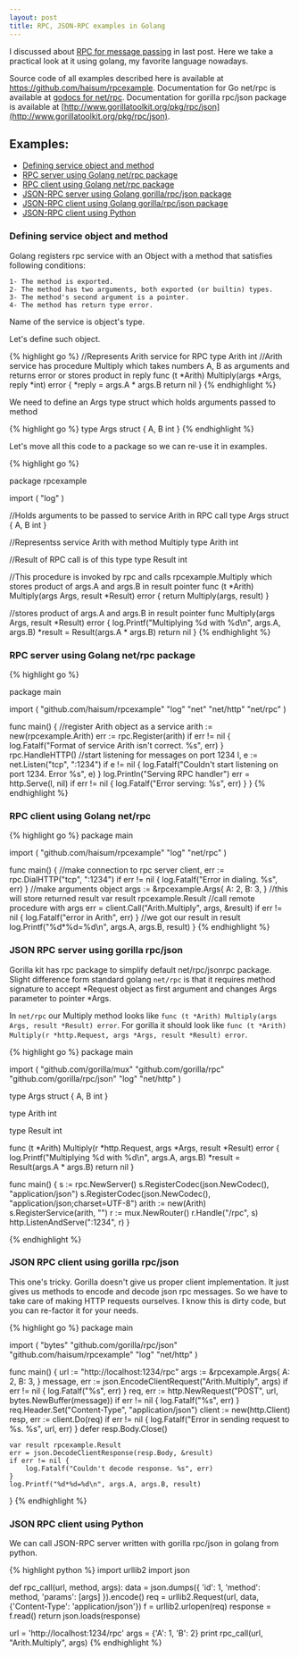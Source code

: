 ```yaml
---
layout: post
title: RPC, JSON-RPC examples in Golang
---
```


I discussed about [RPC for message passing](/2015/10/12/rpc-for-message-passing-in-distributed-systems) in last post. Here we take a practical look at it using golang, my favorite language nowadays.

Source code of all examples described here is available at <a href="https://github.com/haisum/rpcexample" rel="nofollow">https://github.com/haisum/rpcexample</a>. Documentation for Go net/rpc is available at [godocs for net/rpc](https://godoc.org/net/rpc). Documentation for gorilla rpc/json package is available at [http://www.gorillatoolkit.org/pkg/rpc/json](http://www.gorillatoolkit.org/pkg/rpc/json).

## Examples:
- [Defining service object and method](#rpc-object)
- [RPC server using Golang net/rpc package](#rpc-server)
- [RPC client using Golang net/rpc package](#rpc-client)
- [JSON-RPC server using Golang gorilla/rpc/json package](#jrpc-server)
- [JSON-RPC client using Golang gorilla/rpc/json package](#jrpc-client)
- [JSON-RPC client using Python](#jrpc-client-python)

### <a name="rpc-object"> Defining service object and method </a>

Golang registers rpc service with an Object with a method that satisfies following conditions:

	1- The method is exported.
	2- The method has two arguments, both exported (or builtin) types.
	3- The method's second argument is a pointer.
	4- The method has return type error.

Name of the service is object's type.

Let's define such object.

{% highlight go %}
//Represents Arith service for RPC
type Arith int
//Arith service has procedure Multiply which takes numbers A, B as arguments and returns error or stores product in reply
func (t *Arith) Multiply(args *Args, reply *int) error {
        *reply = args.A * args.B
        return nil
}
{% endhighlight %}

We need to define an Args type struct which holds arguments passed to method

{% highlight go %}
type Args struct {
    A, B int
}
{% endhighlight %}

Let's move all this code to a package so we can re-use it in examples.

{% highlight go %}

package rpcexample

import (
	"log"
)

//Holds arguments to be passed to service Arith in RPC call
type Args struct {
	A, B int
}

//Representss service Arith with method Multiply
type Arith int

//Result of RPC call is of this type
type Result int

//This procedure is invoked by rpc and calls rpcexample.Multiply which stores product of args.A and args.B in result pointer
func (t *Arith) Multiply(args Args, result *Result) error {
	return Multiply(args, result)
}

//stores product of args.A and args.B in result pointer
func Multiply(args Args, result *Result) error {
	log.Printf("Multiplying %d with %d\n", args.A, args.B)
	*result = Result(args.A * args.B)
	return nil
}
{% endhighlight %}

### <a name="rpc-server">RPC server using Golang net/rpc package </a>

{% highlight go %}

package main

import (
	"github.com/haisum/rpcexample"
	"log"
	"net"
	"net/http"
	"net/rpc"
)

func main() {
	//register Arith object as a service
	arith := new(rpcexample.Arith)
	err := rpc.Register(arith)
	if err != nil {
		log.Fatalf("Format of service Arith isn't correct. %s", err)
	}
	rpc.HandleHTTP()
	//start listening for messages on port 1234
	l, e := net.Listen("tcp", ":1234")
	if e != nil {
		log.Fatalf("Couldn't start listening on port 1234. Error %s", e)
	}
	log.Println("Serving RPC handler")
	err = http.Serve(l, nil)
	if err != nil {
		log.Fatalf("Error serving: %s", err)
	}
}
{% endhighlight %}

### <a name="rpc-client"> RPC client using Golang net/rpc </a>

{% highlight go %}
package main

import (
	"github.com/haisum/rpcexample"
	"log"
	"net/rpc"
)

func main() {
	//make connection to rpc server
	client, err := rpc.DialHTTP("tcp", ":1234")
	if err != nil {
		log.Fatalf("Error in dialing. %s", err)
	}
	//make arguments object
	args := &rpcexample.Args{
		A: 2,
		B: 3,
	}
	//this will store returned result
	var result rpcexample.Result
	//call remote procedure with args
	err = client.Call("Arith.Multiply", args, &result)
	if err != nil {
		log.Fatalf("error in Arith", err)
	}
	//we got our result in result
	log.Printf("%d*%d=%d\n", args.A, args.B, result)
}
{% endhighlight %}

### <a name="jrpc-server"> JSON RPC server using gorilla rpc/json </a>

Gorilla kit has rpc package to simplify default net/rpc/jsonrpc package. Slight difference form standard golang `net/rpc` is that it requires method signature to accept *Request object as first argument and changes Args parameter to pointer *Args.

In `net/rpc` our Multiply method looks like `func (t *Arith) Multiply(args Args, result *Result) error`. For gorilla it should look like `func (t *Arith) Multiply(r *http.Request, args *Args, result *Result) error`.

{% highlight go %}
package main

import (
	"github.com/gorilla/mux"
	"github.com/gorilla/rpc"
	"github.com/gorilla/rpc/json"
	"log"
	"net/http"
)

type Args struct {
	A, B int
}

type Arith int

type Result int

func (t *Arith) Multiply(r *http.Request, args *Args, result *Result) error {
	log.Printf("Multiplying %d with %d\n", args.A, args.B)
	*result = Result(args.A * args.B)
	return nil
}

func main() {
	s := rpc.NewServer()
	s.RegisterCodec(json.NewCodec(), "application/json")
	s.RegisterCodec(json.NewCodec(), "application/json;charset=UTF-8")
	arith := new(Arith)
	s.RegisterService(arith, "")
	r := mux.NewRouter()
	r.Handle("/rpc", s)
	http.ListenAndServe(":1234", r)
}

{% endhighlight %}

### <a name="jrpc-client"> JSON RPC client using gorilla rpc/json</a>

This one's tricky. Gorilla doesn't give us proper client implementation. It just gives us methods to encode and decode json rpc messages. So we have to take care of making HTTP requests ourselves. I know this is dirty code, but you can re-factor it for your needs.

{% highlight go %}
package main

import (
	"bytes"
	"github.com/gorilla/rpc/json"
	"github.com/haisum/rpcexample"
	"log"
	"net/http"
)

func main() {
	url := "http://localhost:1234/rpc"
	args := &rpcexample.Args{
		A: 2,
		B: 3,
	}
	message, err := json.EncodeClientRequest("Arith.Multiply", args)
	if err != nil {
		log.Fatalf("%s", err)
	}
	req, err := http.NewRequest("POST", url, bytes.NewBuffer(message))
	if err != nil {
		log.Fatalf("%s", err)
	}
	req.Header.Set("Content-Type", "application/json")
	client := new(http.Client)
	resp, err := client.Do(req)
	if err != nil {
		log.Fatalf("Error in sending request to %s. %s", url, err)
	}
	defer resp.Body.Close()

	var result rpcexample.Result
	err = json.DecodeClientResponse(resp.Body, &result)
	if err != nil {
		log.Fatalf("Couldn't decode response. %s", err)
	}
	log.Printf("%d*%d=%d\n", args.A, args.B, result)
}
{% endhighlight %}

### <a name="jrpc-client-python"> JSON RPC client using Python</a>

We can call JSON-RPC server written with gorilla rpc/json in golang from python.

{% highlight python %}
import urllib2
import json


def rpc_call(url, method, args):
	data = json.dumps({
	    'id': 1,
	    'method': method,
	    'params': [args]
	}).encode()
	req = urllib2.Request(url, 
		data, 
		{'Content-Type': 'application/json'})
	f = urllib2.urlopen(req)
	response = f.read()
	return json.loads(response)

url = 'http://localhost:1234/rpc'
args = {'A': 1, 'B': 2}
print rpc_call(url, "Arith.Multiply", args)
{% endhighlight %}